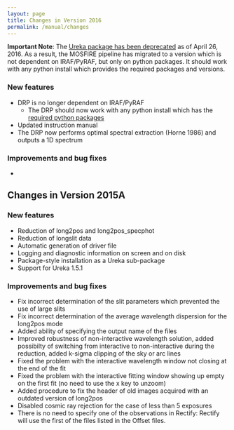 ```yaml
---
layout: page
title: Changes in Version 2016
permalink: /manual/changes
---
```


__Important Note__: The [Ureka package has been deprecated](http://ssb.stsci.edu/ureka/) as of April 26, 2016.  As a result, the MOSFIRE pipeline has migrated to a version which is not dependent on IRAF/PyRAF, but only on python packages.  It should work with any python install which provides the required packages and versions.

### New features

* DRP is no longer dependent on IRAF/PyRAF
    * The DRP should now work with any python install which has the [required python packages](/manual/installing#Requirements)
* Updated instruction manual
* The DRP now performs optimal spectral extraction (Horne 1986) and outputs a 1D spectrum

### Improvements and bug fixes

* 

## Changes in Version 2015A

### New features

* Reduction of long2pos and long2pos_specphot
* Reduction of longslit data
* Automatic generation of driver file
* Logging and diagnostic information on screen and on disk
* Package-style installation as a Ureka sub-package
* Support for Ureka 1.5.1

### Improvements and bug fixes

* Fix incorrect determination of the slit parameters which prevented the use of large slits
* Fix incorrect determination of the average wavelength dispersion for the long2pos mode
* Added ability of specifying the output name of the files
* Improved robustness of non-interactive wavelength solution, added possibilty of switching from interactive to non-interactive during the reduction, added k-sigma clipping of the sky or arc lines
* Fixed the problem with the interactive wavelength window not closing at the end of the fit
* Fixed the problem with the interactive fitting window showing up empty on the first fit (no need to use the x key to unzoom)
* Added procedure to fix the header of old images acquired with an outdated version of long2pos
* Disabled cosmic ray rejection for the case of less than 5 exposures
* There is no need to specify one of the observations in Rectify: Rectify will use the first of the files listed in the Offset files.
